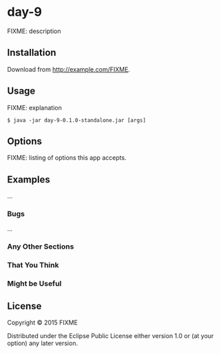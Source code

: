 # day-9

FIXME: description

## Installation

Download from http://example.com/FIXME.

## Usage

FIXME: explanation

    $ java -jar day-9-0.1.0-standalone.jar [args]

## Options

FIXME: listing of options this app accepts.

## Examples

...

### Bugs

...

### Any Other Sections
### That You Think
### Might be Useful

## License

Copyright © 2015 FIXME

Distributed under the Eclipse Public License either version 1.0 or (at
your option) any later version.
